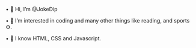 • 👋 Hi, I’m @JokeDip

• 👀 I’m interested in coding and many other things like reading, and sports ⚙️.

• 🧠 I know HTML, CSS and Javascript.
